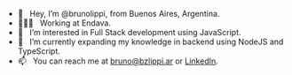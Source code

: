 - 👋 &nbsp; Hey, I’m @brunolippi, from Buenos Aires, Argentina.
- 👨🏻‍💻 &nbsp; Working at Endava.
- 👀 &nbsp; I’m interested in Full Stack development using JavaScript.
- 🌱 &nbsp; I’m currently expanding my knowledge in backend using NodeJS and TypeScript.
- 📫 &nbsp; You can reach me at bruno@bzlippi.ar or [LinkedIn](http://linkedin.com/in/brunozlippi/).

<!---
brunolippi/brunolippi is a ✨ special ✨ repository because its `README.md` (this file) appears on your GitHub profile.
You can click the Preview link to take a look at your changes.
--->

